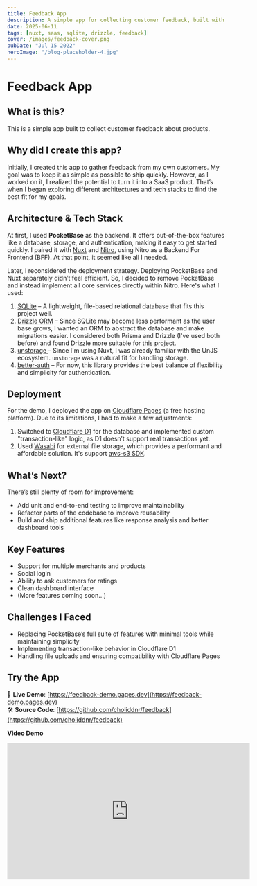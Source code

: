 ```yaml
---
title: Feedback App
description: A simple app for collecting customer feedback, built with Nuxt 3 and deployed on Cloudflare Pages.
date: 2025-06-11
tags: [nuxt, saas, sqlite, drizzle, feedback]
cover: /images/feedback-cover.png
pubDate: "Jul 15 2022"
heroImage: "/blog-placeholder-4.jpg"
---
```


# Feedback App

## What is this?

This is a simple app built to collect customer feedback about products.

## Why did I create this app?

Initially, I created this app to gather feedback from my own customers. My goal was to keep it as simple as possible to ship quickly. However, as I worked on it, I realized the potential to turn it into a SaaS product. That’s when I began exploring different architectures and tech stacks to find the best fit for my goals.

## Architecture & Tech Stack

At first, I used **PocketBase** as the backend. It offers out-of-the-box features like a database, storage, and authentication, making it easy to get started quickly. I paired it with [Nuxt](https://nuxt.com/) and [Nitro](https://nitro.build/), using Nitro as a Backend For Frontend (BFF). At that point, it seemed like all I needed.

Later, I reconsidered the deployment strategy. Deploying PocketBase and Nuxt separately didn’t feel efficient. So, I decided to remove PocketBase and instead implement all core services directly within Nitro. Here's what I used:

1.  [SQLite](https://github.com/WiseLibs/better-sqlite3) – A lightweight, file-based relational database that fits this project well.
2.  [Drizzle ORM](https://orm.drizzle.team/) – Since SQLite may become less performant as the user base grows, I wanted an ORM to abstract the database and make migrations easier. I considered both Prisma and Drizzle (I've used both before) and found Drizzle more suitable for this project.
3.  [unstorage ](https://unstorage.unjs.io/) – Since I'm using Nuxt, I was already familiar with the UnJS ecosystem. `unstorage` was a natural fit for handling storage.
4.  [better-auth](https://www.better-auth.com/) – For now, this library provides the best balance of flexibility and simplicity for authentication.

## Deployment

For the demo, I deployed the app on [Cloudflare Pages](https://pages.cloudflare.com/) (a free hosting platform). Due to its limitations, I had to make a few adjustments:

1. Switched to [Cloudflare D1](https://developers.cloudflare.com/d1/) for the database and implemented custom "transaction-like" logic, as D1 doesn’t support real transactions yet.
2. Used [Wasabi](https://wasabi.com/) for external file storage, which provides a performant and affordable solution. It's support [aws-s3 SDK](https://www.npmjs.com/package/@aws-sdk/client-s3).

## What’s Next?

There’s still plenty of room for improvement:

- Add unit and end-to-end testing to improve maintainability
- Refactor parts of the codebase to improve reusability
- Build and ship additional features like response analysis and better dashboard tools

## Key Features

- Support for multiple merchants and products
- Social login
- Ability to ask customers for ratings
- Clean dashboard interface
- (More features coming soon…)

## Challenges I Faced

- Replacing PocketBase’s full suite of features with minimal tools while maintaining simplicity
- Implementing transaction-like behavior in Cloudflare D1
- Handling file uploads and ensuring compatibility with Cloudflare Pages

## Try the App

🧪 **Live Demo**: [https://feedback-demo.pages.dev](https://feedback-demo.pages.dev)  
🛠️ **Source Code**: [https://github.com/choliddnr/feedback](https://github.com/choliddnr/feedback)

**Video Demo**

<iframe width="560" height="315" src="https://www.youtube.com/embed/7wqGtayoqtI?si=JCSb_OZHpVpal9Ql" title="YouTube video player" frameborder="0" allow="accelerometer; autoplay; clipboard-write; encrypted-media; gyroscope; picture-in-picture; web-share" referrerpolicy="strict-origin-when-cross-origin" allowfullscreen></iframe>
